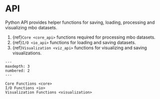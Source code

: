 # API

Python API provides helper functions for saving, loading, processing and visualizing mbo datasets.

1. {ref}`Core <core_api>` functions required for processing mbo datasets.
2. {ref}`I/O <io_api>` functions for loading and saving datasets.
3. {ref}`Visualization <viz_api>` functions for visualizing and saving visualizations.

````{toctree}
---
maxdepth: 3
numbered: 2
---

Core Functions <core>
I/O Functions <io>
Visualization Functions <visualization>
````
